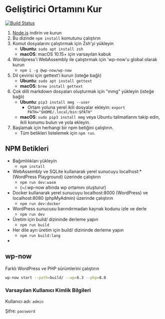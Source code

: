 <!-- BU DOSYA OTOMATİK OLARAK OLUŞTURULMUŞTUR. LÜTFEN `.readme/lang/SETUP.base.md` DOSYASINI DÜZENLEYİN VE `npm run mmg` KOMUTUNU ÇALIŞTIRIN. -->

# Geliştirici Ortamını Kur

[![Build Status](https://img.shields.io/github/actions/workflow/status/fatihbalsoy/wp-material-design/build.yml)](https://github.com/fatihbalsoy/wp-material-design/actions/workflows/build.yml)

1. [Node.js](https://nodejs.org/en/download/) indirin ve kurun
1. Bu dizinde `npm install` komutunu çalıştırın
1. Komut dosyalarını çalıştırmak için Zsh'yi yükleyin
     - **Ubuntu**: `sudo apt install zsh`
     - **macOS**: macOS 10.15+ için varsayılan kabuk
1. Wordpress'i WebAssembly ile çalıştırmak için 'wp-now'u global olarak kurun
     - `npm i -g @wp-now/wp-now`
1. Dil çevirisi için gettext'i kurun (isteğe bağlı)
     - **Ubuntu**: `sudo apt install gettext`
     - **macOS**: `brew install gettext`
1. Çok dilli markdown dosyaları oluşturmak için "mmg" yükleyin (isteğe bağlı)
     - **Ubuntu**: `pip3 install mmg --user`
         - Ortam yoluna yerel ikili dosyalar ekleyin: `export PATH="$HOME/.local/bin:$PATH"`
     - **macOS**: `sudo pip3 install mmg` veya Ubuntu talimatlarını takip edin, ikili konumu bulun ve yola ekleyin.
1. Başlamak için herhangi bir npm betiğini çalıştırın.
     - Tüm betikleri listelemek için `npm run`.

## NPM Betikleri

- Bağımlılıkları yükleyin
    - `npm install`
- WebAssembly ve SQLite kullanarak yerel sunucuyu localhost:* (WordPress Playground) üzerinde çalıştırın
    - `npm run dev:wasm`
    - (~/.wp-now altında wp ortamını oluşturur)
- Docker kullanarak yerel sunucuyu localhost:8000 (WordPress) ve localhost:8080 (phpMyAdmin) üzerinde çalıştırın
    - `npm run dev:docker`
- WordPress sunucusu barındırmadan kaynak kodunu izle ve derle
    - `npm run dev`
- Üretim için build/ dizininde derleme yapın
    - `npm run build`
- Her dile ayrı üretim için build/ dizininde derleme yapın
    - `npm run build:lang`
- 

## wp-now

Farklı WordPress ve PHP sürümlerini çalıştırın

```bash
wp-now start --path=build/ --wp=6.3 --php=8.0
```

### Varsayılan Kullanıcı Kimlik Bilgileri

Kullanıcı adı: `admin`

Şifre: `password`